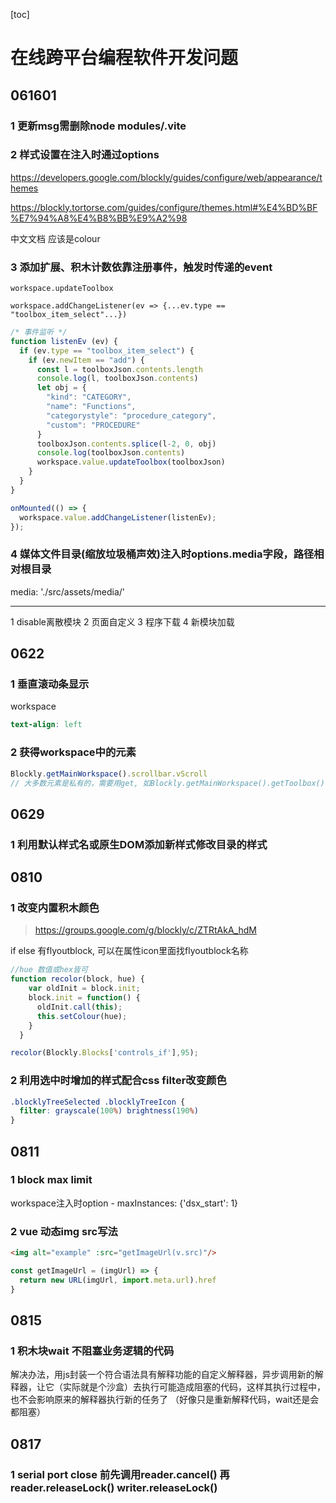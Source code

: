 [toc]



# 在线跨平台编程软件开发问题

## 061601 

### 1 更新msg需删除node modules/.vite

### 2 样式设置在注入时通过options

https://developers.google.com/blockly/guides/configure/web/appearance/themes

https://blockly.tortorse.com/guides/configure/themes.html#%E4%BD%BF%E7%94%A8%E4%B8%BB%E9%A2%98

中文文档 应该是colour

### 3 添加扩展、积木计数依靠注册事件，触发时传递的event

`workspace.updateToolbox`

`workspace.addChangeListener(ev => {...ev.type == "toolbox_item_select"...})`

```javascript
/* 事件监听 */
function listenEv (ev) {
  if (ev.type == "toolbox_item_select") {
    if (ev.newItem == "add") {
      const l = toolboxJson.contents.length
      console.log(l, toolboxJson.contents)
      let obj = {
        "kind": "CATEGORY",
        "name": "Functions",
        "categorystyle": "procedure_category",
        "custom": "PROCEDURE"
      }
      toolboxJson.contents.splice(l-2, 0, obj)
      console.log(toolboxJson.contents)
      workspace.value.updateToolbox(toolboxJson)
    }
  }
}

onMounted(() => {
  workspace.value.addChangeListener(listenEv);
});
```



### 4 媒体文件目录(缩放垃圾桶声效)注入时options.media字段，路径相对根目录

media: './src/assets/media/'



---



1 disable离散模块
2 页面自定义
3 程序下载
4 新模块加载



## 0622

### 1 垂直滚动条显示

workspace

```scss
text-align: left
```



### 2 获得workspace中的元素

```javascript
Blockly.getMainWorkspace().scrollbar.vScroll
// 大多数元素是私有的，需要用get, 如Blockly.getMainWorkspace().getToolbox()

```



## 0629

### 1 利用默认样式名或原生DOM添加新样式修改目录的样式



## 0810

### 1 改变内置积木颜色
> https://groups.google.com/g/blockly/c/ZTRtAkA_hdM

if else 有flyoutblock, 可以在属性icon里面找flyoutblock名称
```javascript
//hue 数值或hex皆可
function recolor(block, hue) { 
    var oldInit = block.init; 
    block.init = function() { 
      oldInit.call(this); 
      this.setColour(hue); 
    } 
  } 

recolor(Blockly.Blocks['controls_if'],95);  
```

### 2 利用选中时增加的样式配合css filter改变颜色
```css
.blocklyTreeSelected .blocklyTreeIcon {
  filter: grayscale(100%) brightness(190%) 
}
```


## 0811
### 1 block max limit
workspace注入时option - maxInstances: {'dsx_start': 1}

### 2 vue 动态img src写法
```html
<img alt="example" :src="getImageUrl(v.src)"/>
```
```javascript
const getImageUrl = (imgUrl) => {
  return new URL(imgUrl, import.meta.url).href
}
```

## 0815
### 1 积木块wait 不阻塞业务逻辑的代码
解决办法，用js封装一个符合语法具有解释功能的自定义解释器，异步调用新的解释器，让它（实际就是个沙盒）去执行可能造成阻塞的代码，这样其执行过程中，也不会影响原来的解释器执行新的任务了
（好像只是重新解释代码，wait还是会都阻塞）

## 0817
### 1 serial port close 前先调用reader.cancel() 再reader.releaseLock() writer.releaseLock()